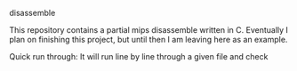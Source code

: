 disassemble

This repository contains a partial mips disassemble written in C.
Eventually I plan on finishing this project, but until then I am leaving here as an example.

Quick run through:
  It will run line by line through a given file and check 
